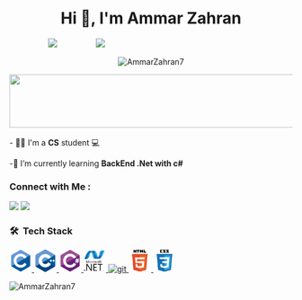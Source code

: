 
<h1 align='center'>Hi 👋, I'm Ammar Zahran </h1>
<img width="350" align="right" src="https://github.com/Govindv7555/Govindv7555/blob/main/1574956586430.gif">
<p align="center">
  <a href="https://github.com/DenverCoder1/readme-typing-svg"><img src="https://readme-typing-svg.herokuapp.com/?lines=Backend%20Developer;&font=Fira%20Code&center=true&width=440&height=45&color=f75c7e&vCenter=true&size=22"></a>
  <p align="center"> <img src="https://komarev.com/ghpvc/?username=AmmarZahran7&label=Profile%20views&color=0e75b6&style=flat" alt="AmmarZahran7"/> </p>
  <img src="https://github.com/Govindv7555/Govindv7555/blob/main/49e76e0596857673c5c80c85b84394c1.gif" width=1100px height=95px>
</p> 
- 👨‍💻 I'm a <strong>CS</strong> student 💻

-🌱 I’m currently learning <strong>BackEnd .Net with c#</strong>


### Connect with Me :

<a href="https://www.linkedin.com/in/ammar-zahran-a5937a261/" target="_blank"><img src="https://img.shields.io/badge/-Ammar%20Zahran-0077B5?style=for-the-badge&logo=Linkedin&logoColor=white"/></a>
<a href="https://www.facebook.com/amar.mohamed.zahran" target="_blank"><img src="https://img.shields.io/badge/-Ammar%20Zahran-0077B5?style=for-the-badge&logo=Facebook&logoColor=white"/></a>
### 🛠 &nbsp;Tech Stack
<p align="left"> <a href="https://www.cprogramming.com/" target="_blank" rel="noreferrer">
 <img src="https://raw.githubusercontent.com/devicons/devicon/master/icons/c/c-original.svg" alt="c" width="40" height="40"/> 
</a> <a href="https://www.w3schools.com/cpp/" target="_blank" rel="noreferrer"> 
<img src="https://raw.githubusercontent.com/devicons/devicon/master/icons/cplusplus/cplusplus-original.svg" alt="cplusplus" width="40" height="40"/>
 </a> <a href="https://www.w3schools.com/cs/" target="_blank" rel="noreferrer">
 <img src="https://raw.githubusercontent.com/devicons/devicon/master/icons/csharp/csharp-original.svg" alt="csharp" width="40" height="40"/>
 </a> <a href="https://dotnet.microsoft.com/" target="_blank" rel="noreferrer"> <img src="https://raw.githubusercontent.com/devicons/devicon/master/icons/dot-net/dot-net-original-wordmark.svg" alt="dotnet" width="40" height="40"/> </a>
 <a href="https://git-scm.com/" target="_blank" rel="noreferrer"> <img src="https://www.vectorlogo.zone/logos/git-scm/git-scm-icon.svg" alt="git" width="40" height="40"/> </a>
 <a href="https://www.w3.org/html/" target="_blank" rel="noreferrer"> <img src="https://raw.githubusercontent.com/devicons/devicon/master/icons/html5/html5-original-wordmark.svg" alt="html5" width="40" height="40"/> </a> 
 <a href="https://www.w3schools.com/css/" target="_blank" rel="noreferrer"> <img src="https://raw.githubusercontent.com/devicons/devicon/master/icons/css3/css3-original-wordmark.svg" alt="css3" width="40" height="40"/> </a> 
  <p> <img align="left" src="https://github-readme-stats.vercel.app/api/top-langs?username=AmmarZahran7&show_icons=true&locale=en&layout=compact&theme=radical" alt="AmmarZahran7"/>  </p>


